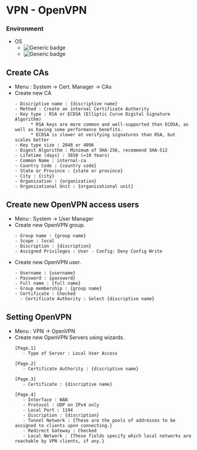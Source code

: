 # VPN - OpenVPN
### Environment
- OS
  - ![Generic badge](https://img.shields.io/badge/pfSense_plus-22.05-green.svg)
  - ![Generic badge](https://img.shields.io/badge/pfSense-2.5.x-green.svg)

## Create CAs
- Menu : System -> Cert. Manager -> CAs
- Create new CA
  ```
  - Discriptive name : {discriptive name}
  - Method : Create an internal Certificate Authority
  - Key type : RSA or ECDSA (Elliptic Curve Digital Signature Algorithm)
        * RSA keys are more common and well-supported than ECDSA, as well as having some performance benefits.
        * ECDSA is slower at verifying signatures than RSA, but scales better
  - Key type size : 2048 or 4096
  - Digest Algorithm : Minimum of SHA-256, recommend SHA-512
  - Lifetime (days) : 3650 (=10 Years)
  - Common Name : internal-ca
  - Country Code : {country code}
  - State or Province : {state or province}
  - City : {city}
  - Organization : {organization}
  - Organizational Unit : {organizational unit}
  ```
## Create new OpenVPN access users
- Menu : System -> User Manager
- Create new OpenVPN group.
  ```
  - Group name : {group name}
  - Scope : local
  - Discription : {discription}
  - Assigned Privileges : User - Config: Deny Config Write
  ```
- Create new OpenVPN user.
  ```
  - Username : {username}
  - Password : {password}
  - Full name : {full name}
  - Group membership : {group name}
  - Certificate : Checked
    - Certificate Authority : Select {discriptive name}
  ```

## Setting OpenVPN
  - Menu : VPN -> OpenVPN
  - Create new OpenVPN Servers using wizards.
    ```
    [Page.1]
       - Type of Server : Local User Access

    [Page.2]
       - Certificate Authority : {discriptive name}

    [Page.3]
       - Certificate : {discriptive name}

    [Page.4]
       - Interface : WAN
       - Protocol : UDP on IPv4 only
       - Local Port : 1194
       - Discription : {discription}
       - Tunnel Network : {These are the pools of addresses to be assigned to clients upon connecting.}
       - Redirect Gateway : Checked
       - Local Network : {These fields specify which local networks are reachable by VPN clients, if any.}
    ```
